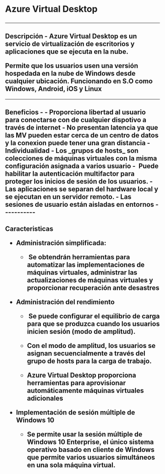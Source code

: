 <h1> Azure Virtual Desktop

-----------
<h2> Descripción
-
Azure Virtual Desktop es un servicio de virtualización de escritorios y aplicaciones que se ejecuta en la nube.

Permite que los usuarios usen una versión hospedada en la nube de Windows desde cualquier ubicación. Funcionando en S.O como Windows, Android, iOS y Linux

-----------
<h2>Beneficios
-
- Proporciona libertad al usuario para conectarse con de cualquier dispotivo a través de internet
- No presentan latencia ya que las MV pueden estar cerca de un centro de datos y la conexion puede tener una gran distancia 
- Individualidad 
- Los _grupos de hosts_ son colecciones de máquinas virtuales con la misma configuración asignada a varios usuario
-  Puede habilitar la autenticación multifactor para proteger los inicios de sesión de los usuarios.
- Las aplicaciones se separan del hardware local y se ejecutan en un servidor remoto.
- Las sesiones de usuario están aisladas en entornos
-----------
<h2>Caracteristicas

- Administración simplificada:

	-  Se obtendrán herramientas para automatizar las implementaciones de máquinas virtuales, administrar las actualizaciones de máquinas virtuales y proporcionar recuperación ante desastres

- Administración del rendimiento
	-  Se puede configurar el equilibrio de carga para que se produzca cuando los usuarios inicien sesión (modo de amplitud). 
	
	- Con el modo de amplitud, los usuarios se asignan secuencialmente a través del grupo de hosts para la carga de trabajo.
	
	- Azure Virtual Desktop proporciona herramientas para aprovisionar automáticamente máquinas virtuales adicionales

- Implementación de sesión múltiple de Windows 10
	- Se permite usar la sesión múltiple de Windows 10 Enterprise, el único sistema operativo basado en cliente de Windows que permite varios usuarios simultáneos en una sola máquina virtual.